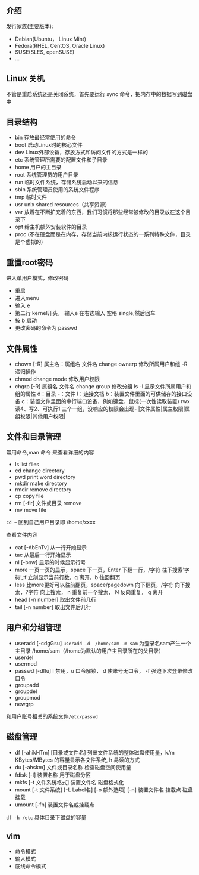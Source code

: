## 介绍
发行家族(主要版本):
- Debian(Ubuntu， Linux Mint)
- Fedora(RHEL, CentOS, Oracle Linux)
- SUSE(SLES, openSUSE)
- ...

## Linux 关机
不管是重启系统还是关闭系统，首先要运行 sync 命令，把内存中的数据写到磁盘中

## 目录结构
  - bin 存放最经常使用的命令
  - boot 启动Linux时的核心文件
  - dev Linux外部设备，存放方式和访问文件的方式是一样的
  - etc  系统管理所需要的配置文件和子目录
  - home 用户的主目录
  - root 系统管理员的用户目录
  - run 临时文件系统，存储系统启动以来的信息
  - sbin 系统管理员使用的系统文件程序
  - tmp 临时文件
  - usr unix shared resources（共享资源）
  - var 放着在不断扩充着的东西，我们习惯将那些经常被修改的目录放在这个目录下
  - opt 给主机额外安装软件的目录
  - proc (不在硬盘而是在内存，存储当前内核运行状态的一系列特殊文件，目录是个虚拟的)

## 重置root密码
进入单用户模式，修改密码
- 重启
- 进入menu
- 输入 e
- 第二行 kernel开头， 输入e 在右边输入 空格 single,然后回车
- 按 b 启动
- 更改密码的命令为 passwd

## 文件属性
 - chown [-R] 属主名：属组名 文件名 change ownerp 修改所属用户和组 -R 递归操作
 - chmod change mode 修改用户权限
 - chgrp [-R] 属组名 文件名 change group 修改分组
ls -l 显示文件所属用户和组的属性
d：目录  -：文件  l：连接文档  b：装置文件里面的可供储存的接口设备 c：装置文件里面的串行端口设备，例如键盘、鼠标(一次性读取装置)
rwx 读4、写2、可执行1 三个一组，没响应的权限会出现-
|文件属性|属主权限|属组权限|其他用户权限|

## 文件和目录管理
常用命令,man 命令 来查看详细的内容
- ls list files
- cd change directory
- pwd print word directory
- mkdir make directory
- rmdir remove directory
- cp copy file
- rm [-fir] 文件或目录 remove 
- mv move file

`cd ~` 回到自己用户目录即 /home/xxxx

查看文件内容
- cat [-AbEnTv] 从一行开始显示
- tac 从最后一行开始显示
- nl [-bnw] 显示的时候显示行号
- more 一页一页的显示，space 下一页，Enter 下翻一行，/字符 往下搜索'字符',:f 立刻显示当前行数，q 离开，b 往回翻页
- less 比more更好可以往前翻页，space/pagedown 向下翻页，/字符 向下搜索，?字符 向上搜索， n 重复前一个搜索， N 反向重复， q 离开
- head [-n number] 取出文件前几行
- tail [-n number] 取出文件后几行

## 用户和分组管理
- useradd [-cdgGsu] `useradd –d  /home/sam -m sam` 为登录名sam产生一个主目录 /home/sam（/home为默认的用户主目录所在的父目录）
- userdel
- usermod
- passwd [-dflu] l 禁用，u 口令解锁， d 使账号无口令， -f 强迫下次登录修改口令
- groupadd
- groupdel
- groupmod
- newgrp

和用户账号相关的系统文件`/etc/passwd`

## 磁盘管理
- df [-ahikHTm] [目录或文件名] 列出文件系统的整体磁盘使用量，k/m KBytes/MBytes 的容量显示各文件系统, h 易读的方式
- du [-ahskm] 文件或目录名称 检查磁盘空间使用量
- fdisk [-l] 装置名称 用于磁盘分区
- mkfs [-t 文件系统格式] 装置文件名 磁盘格式化
- mount [-t 文件系统] [-L Label名] [-o 额外选项] [-n]  装置文件名  挂载点  磁盘挂载
- umount [-fn] 装置文件名或挂载点

`df -h /etc` 具体目录下磁盘的容量

## vim
- 命令模式
- 输入模式
- 底线命令模式

